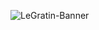 ![LeGratin-Banner](https://user-images.githubusercontent.com/40914400/187711714-f433c0e6-70e8-45be-9b9c-01226a9d3dde.png)
